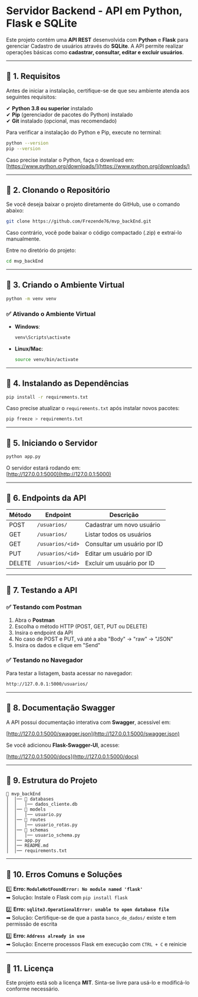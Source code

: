 # Servidor Backend - API em Python, Flask e SQLite

Este projeto contém uma **API REST** desenvolvida com **Python** e **Flask** para gerenciar Cadastro de usuários através do **SQLite**. A API permite realizar operações básicas como **cadastrar, consultar, editar e excluir usuários**.

---

## 📌 1. Requisitos
Antes de iniciar a instalação, certifique-se de que seu ambiente atenda aos seguintes requisitos:

✔ **Python 3.8 ou superior** instalado  
✔ **Pip** (gerenciador de pacotes do Python) instalado  
✔ **Git** instalado (opcional, mas recomendado)  

Para verificar a instalação do Python e Pip, execute no terminal:

```bash
python --version
pip --version
```

Caso precise instalar o Python, faça o download em: [https://www.python.org/downloads/](https://www.python.org/downloads/)

---

## 📌 2. Clonando o Repositório
Se você deseja baixar o projeto diretamente do GitHub, use o comando abaixo:

```bash
git clone https://github.com/Frezende76/mvp_backEnd.git
```

Caso contrário, você pode baixar o código compactado (.zip) e extraí-lo manualmente.

Entre no diretório do projeto:

```bash
cd mvp_backEnd
```

---

## 📌 3. Criando o Ambiente Virtual

```bash
python -m venv venv
```

### ✅ Ativando o Ambiente Virtual
- **Windows**:
  ```bash
  venv\Scripts\activate
  ```
- **Linux/Mac**:
  ```bash
  source venv/bin/activate
  ```

---

## 📌 4. Instalando as Dependências

```bash
pip install -r requirements.txt
```

Caso precise atualizar o `requirements.txt` após instalar novos pacotes:

```bash
pip freeze > requirements.txt
```

---

## 📌 5. Iniciando o Servidor

```bash
python app.py
```

O servidor estará rodando em:  
[http://127.0.0.1:5000](http://127.0.0.1:5000)

---

## 📌 6. Endpoints da API

| Método | Endpoint            | Descrição                      |
|--------|---------------------|--------------------------------|
| POST   | `/usuarios/`        | Cadastrar um novo usuário      |
| GET    | `/usuarios/`        | Listar todos os usuários       |
| GET    | `/usuarios/<id>`    | Consultar um usuário por ID    |
| PUT    | `/usuarios/<id>`    | Editar um usuário por ID       |
| DELETE | `/usuarios/<id>`    | Excluir um usuário por ID      |

---

## 📌 7. Testando a API

### ✅ Testando com Postman

1. Abra o **Postman**  
2. Escolha o método HTTP (POST, GET, PUT ou DELETE)  
3. Insira o endpoint da API  
4. No caso de POST e PUT, vá até a aba "Body" → "raw" → "JSON"  
5. Insira os dados e clique em "Send"  

### ✅ Testando no Navegador
Para testar a listagem, basta acessar no navegador:

```bash
http://127.0.0.1:5000/usuarios/
```

---

## 📌 8. Documentação Swagger

A API possui documentação interativa com **Swagger**, acessível em:

[http://127.0.0.1:5000/swagger.json](http://127.0.0.1:5000/swagger.json)

Se você adicionou **Flask-Swagger-UI**, acesse:

[http://127.0.0.1:5000/docs](http://127.0.0.1:5000/docs)

---

## 📌 9. Estrutura do Projeto

```
📂 mvp_backEnd
│  │── 📂 databases
│  │   │── dados_cliente.db
│  │── 📂 models
│  │   │── usuario.py
│  │── 📂 routes
│  │   │── usuario_rotas.py
│  │── 📂 schemas
│  │   │── usuario_schema.py
│  │── app.py
│  │── README.md
│  │── requirements.txt

```

---

## 📌 10. Erros Comuns e Soluções

1️⃣ **Erro: `ModuleNotFoundError: No module named 'flask'`**  
➡ Solução: Instale o Flask com `pip install flask`  

2️⃣ **Erro: `sqlite3.OperationalError: unable to open database file`**  
➡ Solução: Certifique-se de que a pasta `banco_de_dados/` existe e tem permissão de escrita  

3️⃣ **Erro: `Address already in use`**  
➡ Solução: Encerre processos Flask em execução com `CTRL + C` e reinicie  

---

## 📌 11. Licença

Este projeto está sob a licença **MIT**. Sinta-se livre para usá-lo e modificá-lo conforme necessário.